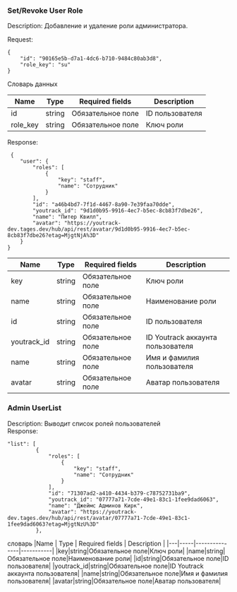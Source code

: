 ### Set/Revoke User Role
Description: Добавление и удаление роли администратора.

Request:
```
{
    "id": "90165e5b-d7a1-4dc6-b710-9484c80ab3d8",
    "role_key": "su"
}
```

Словарь данных

|Name | Type | Required fields | Description |
|---|-----|---------------|-----------|
|id|string|Обязательное поле|ID пользователя|
|role_key|string|Обязательное поле|Ключ роли|



Response:
```
 {
    "user": {
        "roles": [
            {
                "key": "staff",
                "name": "Сотрудник"
            }
        ],
        "id": "a46b4bd7-7f1d-4467-8a90-7e39faa70dde",
        "youtrack_id": "9d1d0b95-9916-4ec7-b5ec-8cb83f7dbe26",
        "name": "Питер Квилл",
        "avatar": "https://youtrack-dev.tages.dev/hub/api/rest/avatar/9d1d0b95-9916-4ec7-b5ec-8cb83f7dbe26?etag=MjgtNjA%3D"
    }
}
```

|Name | Type | Required fields | Description |
|---|-----|---------------|-----------|
|key|string|Обязательное поле|Ключ роли|
|name|string|Обязательное поле|Наименование роли|
|id|string|Обязательное поле|ID пользователя|
|youtrack_id|string|Обязательное поле|ID Youtrack аккаунта пользователя|
|name|string|Обязательное поле|Имя и фамилия пользователя|
|avatar|string|Обязательное поле|Аватар пользователя|



### Admin UserList

Description: Выводит список ролей пользователей  
Response:
   ```
   "list": [
            {
                "roles": [
                    {
                        "key": "staff",
                        "name": "Сотрудник"
                    }
                ],
                "id": "71307ad2-a410-4434-b379-c78752731ba9",
                "youtrack_id": "07777a71-7cde-49e1-83c1-1fee9dad6063",
                "name": "Джеймс Админов Кирк",
                "avatar": "https://youtrack-dev.tages.dev/hub/api/rest/avatar/07777a71-7cde-49e1-83c1-1fee9dad6063?etag=MjgtNzU%3D"
            },
```
словарь
|Name | Type | Required fields | Description |
|---|-----|---------------|-----------|
|key|string|Обязательное поле|Ключ роли|
|name|string|Обязательное поле|Наименование роли|
|id|string|Обязательное поле|ID пользователя|
|youtrack_id|string|Обязательное поле|ID Youtrack аккаунта пользователя|
|name|string|Обязательное поле|Имя и фамилия пользователя|
|avatar|string|Обязательное поле|Аватар пользователя|


